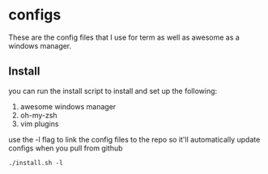 configs
=======
These are the config files that I use for term as well as awesome as a windows manager.

Install
-------
you can run the install script to install and set up the following:
  1. awesome windows manager
  2. oh-my-zsh
  3. vim plugins

use the -l flag to link the config files to the repo so it'll automatically update configs when you pull from github

`./install.sh -l`

